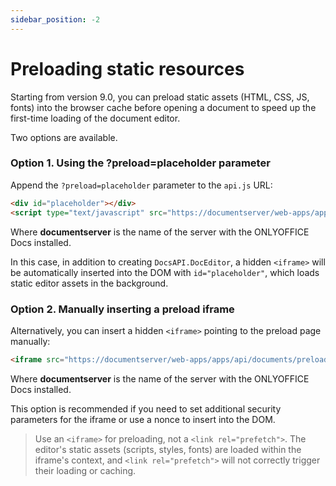 ```yaml
---
sidebar_position: -2
---
```


# Preloading static resources

Starting from version 9.0, you can preload static assets (HTML, CSS, JS, fonts) into the browser cache before opening a document to speed up the first-time loading of the document editor.

Two options are available.

### Option 1. Using the ?preload=placeholder parameter

Append the `?preload=placeholder` parameter to the `api.js` URL:

``` html
<div id="placeholder"></div>
<script type="text/javascript" src="https://documentserver/web-apps/apps/api/documents/api.js?preload=placeholder"></script>
```

Where **documentserver** is the name of the server with the ONLYOFFICE Docs installed.

In this case, in addition to creating `DocsAPI.DocEditor`, a hidden `<iframe>` will be automatically inserted into the DOM with `id="placeholder"`, which loads static editor assets in the background.

### Option 2. Manually inserting a preload iframe

Alternatively, you can insert a hidden `<iframe>` pointing to the preload page manually:

``` html
<iframe src="https://documentserver/web-apps/apps/api/documents/preload.html" style="display:none;"></iframe>
```

Where **documentserver** is the name of the server with the ONLYOFFICE Docs installed.

This option is recommended if you need to set additional security parameters for the iframe or use a nonce to insert into the DOM.

> Use an `<iframe>` for preloading, not a `<link rel="prefetch">`. The editor's static assets (scripts, styles, fonts) are loaded within the iframe's context, and `<link rel="prefetch">` will not correctly trigger their loading or caching.
